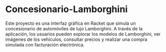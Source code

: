 # Concesionario-Lamborghini
Este proyecto es una interfaz gráfica en Racket que simula un concesionario de automóviles de lujo Lamborghini. A través de la aplicación, los usuarios pueden explorar los modelos de Lamborghini, ver imágenes de los vehículos, consultar precios y realizar una compra simulada con facturación electrónica.
